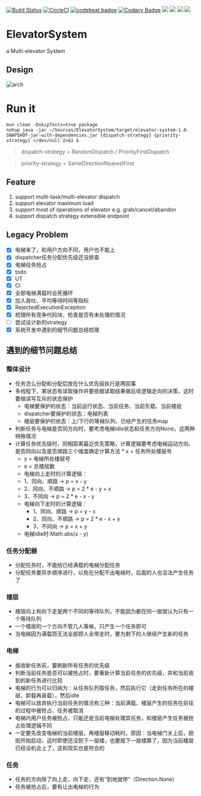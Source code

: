 [![Build Status](https://travis-ci.org/lhyundeadsoul/ElevatorSystem.svg?branch=master)](https://travis-ci.org/lhyundeadsoul/ElevatorSystem)
[![CircleCI](https://circleci.com/gh/lhyundeadsoul/ElevatorSystem.svg?style=svg)](https://circleci.com/gh/lhyundeadsoul/ElevatorSystem)
[![codebeat badge](https://codebeat.co/badges/8863dd20-d5c9-4191-9825-2f86a27b449c)](https://codebeat.co/projects/github-com-lhyundeadsoul-elevatorsystem-master)
[![Codacy Badge](https://api.codacy.com/project/badge/Grade/9084b4d0243b4e8c8314168ed2a7deda)](https://www.codacy.com/app/lhyundeadsoul/ElevatorSystem?utm_source=github.com&amp;utm_medium=referral&amp;utm_content=lhyundeadsoul/ElevatorSystem&amp;utm_campaign=Badge_Grade)
![](https://img.shields.io/badge/language-java-blue.svg)
![](https://img.shields.io/github/issues/lhyundeadsoul/ElevatorSystem.svg)
![](https://img.shields.io/github/forks/lhyundeadsoul/ElevatorSystem.svg)
![](https://img.shields.io/github/stars/lhyundeadsoul/ElevatorSystem.svg)
# ElevatorSystem
a Multi-elevator System

## Design
![arch](src/main/resources/ElevatorSystem.png)

# Run it
```$xslt
mvn clean -DskipTests=true package
nohup java -jar ~/Sources/ElevatorSystem/target/elevator-system-1.0-SNAPSHOT-jar-with-dependencies.jar {dispatch-strategy} {priority-strategy} >/dev/null 2>&1 &
```
> dispatch-strategy = RandomDispatch / PriorityFirstDispatch
 
> priority-strategy = SameDirectionNearestFirst

## Feature
1. support multi-task/multi-elevator dispatch
2. support elevator maximum load
3. support most of operations of elevator e.g. grab/cancel/abandon
4. support dispatch strategy extensible endpoint

## Legacy Problem
- [x] 电梯来了，和用户方向不同，用户也不能上
- [x] dispatcher任务分配优先级还没排查
- [x] 电梯任务抢占
- [x] todo
- [x] UT
- [x] CI
- [x] 全部电梯满载时会死循环
- [x] 加入吞吐、平均等待时间等指标
- [x] RejectedExecutionException
- [x] 梳理所有竞争代码块，检查是否有未处理的情况
- [ ] 尝试设计新的strategy
- [x] 系统开发中遇到的细节问题总结梳理

## 遇到的细节问题总结
###  整体设计	

*  任务怎么分配和分配后放在什么优先级执行是两回事
*  多线程下，某状态有读取操作并要依据读取结果做后续逻辑走向的决策，这时要做读写互斥的状态保护
    *  电梯要保护的状态：当前运行状态、当前任务、当前负载、当前楼层
    *  dispatcher要保护的状态：电梯列表
    *  楼层要保护的状态：上/下行的等候队列、已经产生的任务map
* 判断任务与电梯是否同方向时，要考虑电梯idle状态和任务方向None，这两种特殊情况
* 计算任务优先级时，同相距离最近优先策略，计算逻辑要考虑电梯运动方向、是否同向以及是否顺路三个维度确定计算方法
      * x = 任务所处楼层号
     * y = 电梯所处楼层号
     * e = 总楼层数
    * 电梯向上走时的计算逻辑：
     * 1、同向、顺路 -> p = x - y
     * 2、同向、不顺路 -> p = 2 * e - y + x
     * 3、不同向 -> p = 2 * e - x - y
   * 电梯向下走时的计算逻辑：
     * 1、同向、顺路 -> p = y - x
     * 2、同向、不顺路 -> p = 2 * e - x + y
     * 3、不同向 -> p = x + y
   * 电梯idle时:Math.abs(x - y)
	   
### 任务分配器
*  分配任务时，不能给已经满载的电梯分配任务
*  分配任务要异步顺序进行，以免在分配不出电梯时，后面的人也没法产生任务了
### 楼层
*  楼层向上和向下走是两个不同的等待队列，不能因为都在同一层就认为只有一个等待队列
*  一个楼层的一个方向不管几人等候，只产生一个任务即可
*  当电梯因为满载而无法全部把人全带走时，要为剩下的人继续产生新的任务
###  电梯
*  接收新任务前，要刷新所有任务的优先级
*  判断当前任务是否可以被抢占时，要重新计算当前任务的优先级，并和当前收到的新任务进行比较
*  电梯的行为可以归纳为：从任务队列取任务，然后执行它（走到任务所在的楼层，卸载再装载），然后idle
*  电梯可以放弃执行当前任务的情况有三种：当前满载、楼层产生的任务在前往的过程中被抢占、任务被取消
*  电梯内用户任务被抢占，只能还是当前电梯处理其任务，和楼层产生任务被抢占处理逻辑不同
*  一定要先改变电梯的当前楼层，再楼层移动耗时。原因：当电梯门关上后，刚刚开始启动，这时即使还没到下一层楼，也要按下一层楼算了，因为当前楼层已经没机会上了，这和现实也是符合的
### 任务
* 任务的方向除了向上走，向下走，还有“到地就停”（Direction.None）
* 任务被抢占后，要有让出电梯的行为
